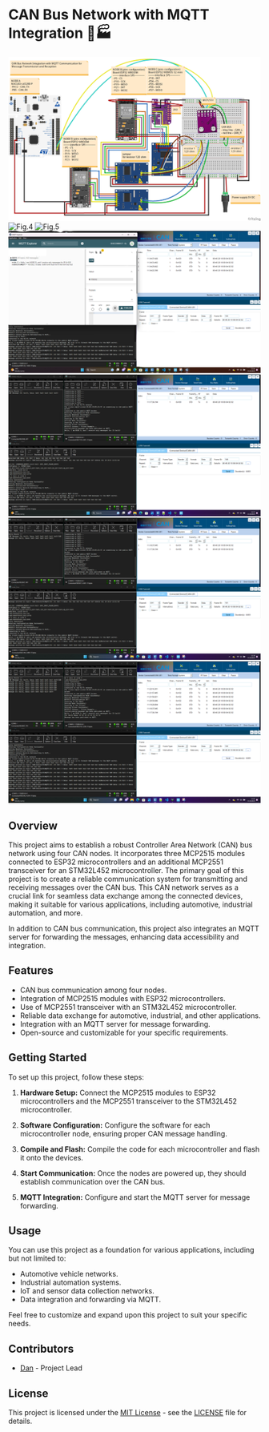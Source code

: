 # CAN Bus Network with MQTT Integration 🚗🏭
![Schematic](schematic.png)
![Fig.4](fig.4.jpg)
![Fig.5](fig.5.jpg)
![CAN Bus Network](MQTT.png)
![Fig.1](fig.1.png)
![Fig.2](fig.2.png)
![Fig.3](fig.3.png)

## Overview

This project aims to establish a robust Controller Area Network (CAN) bus network using four CAN nodes. It incorporates three MCP2515 modules connected to ESP32 microcontrollers and an additional MCP2551 transceiver for an STM32L452 microcontroller. The primary goal of this project is to create a reliable communication system for transmitting and receiving messages over the CAN bus. This CAN network serves as a crucial link for seamless data exchange among the connected devices, making it suitable for various applications, including automotive, industrial automation, and more.

In addition to CAN bus communication, this project also integrates an MQTT server for forwarding the messages, enhancing data accessibility and integration.

## Features

- CAN bus communication among four nodes.
- Integration of MCP2515 modules with ESP32 microcontrollers.
- Use of MCP2551 transceiver with an STM32L452 microcontroller.
- Reliable data exchange for automotive, industrial, and other applications.
- Integration with an MQTT server for message forwarding.
- Open-source and customizable for your specific requirements.

## Getting Started

To set up this project, follow these steps:

1. **Hardware Setup:** Connect the MCP2515 modules to ESP32 microcontrollers and the MCP2551 transceiver to the STM32L452 microcontroller.

2. **Software Configuration:** Configure the software for each microcontroller node, ensuring proper CAN message handling.

3. **Compile and Flash:** Compile the code for each microcontroller and flash it onto the devices.

4. **Start Communication:** Once the nodes are powered up, they should establish communication over the CAN bus.

5. **MQTT Integration:** Configure and start the MQTT server for message forwarding.

## Usage

You can use this project as a foundation for various applications, including but not limited to:

- Automotive vehicle networks.
- Industrial automation systems.
- IoT and sensor data collection networks.
- Data integration and forwarding via MQTT.

Feel free to customize and expand upon this project to suit your specific needs.

## Contributors

- [Dan](https://github.com/aureliosss) - Project Lead


## License

This project is licensed under the [MIT License](LICENSE) - see the [LICENSE](LICENSE) file for details.
